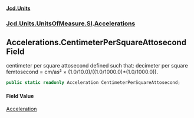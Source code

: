 #### [Jcd.Units](index.md 'index')
### [Jcd.Units.UnitsOfMeasure.SI](Jcd.Units.UnitsOfMeasure.SI.md 'Jcd.Units.UnitsOfMeasure.SI').[Accelerations](Accelerations.md 'Jcd.Units.UnitsOfMeasure.SI.Accelerations')

## Accelerations.CentimeterPerSquareAttosecond Field

centimeter per square attosecond defined such that: decimeter per square femtosecond = cm/as² ×
(1.0/10.0)/((1.0/1000.0)*(1.0/1000.0)).

```csharp
public static readonly Acceleration CentimeterPerSquareAttosecond;
```

#### Field Value
[Acceleration](Acceleration.md 'Jcd.Units.UnitTypes.Acceleration')